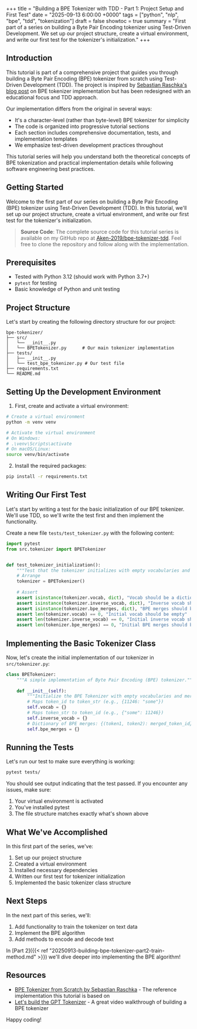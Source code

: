 +++ 
title = "Building a BPE Tokenizer with TDD - Part 1: Project Setup and First Test"
date = "2025-09-13 6:00:00 +0000"
tags = ["python", "nlp", "bpe", "tdd", "tokenization"]
draft = false
showtoc = true
summary = "First part of a series on building a Byte Pair Encoding tokenizer using Test-Driven Development. We set up our project structure, create a virtual environment, and write our first test for the tokenizer's initialization."
+++


## Introduction

This tutorial is part of a comprehensive project that guides you through building a Byte Pair Encoding (BPE) tokenizer from scratch using Test-Driven Development (TDD). The project is inspired by [Sebastian Raschka's blog post](https://sebastianraschka.com/blog/2025/bpe-from-scratch.html) on BPE tokenizer implementation but has been redesigned with an educational focus and TDD approach.

Our implementation differs from the original in several ways:
- It's a character-level (rather than byte-level) BPE tokenizer for simplicity
- The code is organized into progressive tutorial sections
- Each section includes comprehensive documentation, tests, and implementation templates
- We emphasize test-driven development practices throughout

This tutorial series will help you understand both the theoretical concepts of BPE tokenization and practical implementation details while following software engineering best practices.


## Getting Started

Welcome to the first part of our series on building a Byte Pair Encoding (BPE) tokenizer using Test-Driven Development (TDD). In this tutorial, we'll set up our project structure, create a virtual environment, and write our first test for the tokenizer's initialization.


> **Source Code**: The complete source code for this tutorial series is available on my GitHub repo at [Aken-2019/bpe-tokenizer-tdd](https://github.com/Aken-2019/bpe-tokenizer-tdd). Feel free to clone the repository and follow along with the implementation.

## Prerequisites

- Tested with Python 3.12 (should work with Python 3.7+)
- `pytest` for testing
- Basic knowledge of Python and unit testing

## Project Structure

Let's start by creating the following directory structure for our project:

```
bpe-tokenizer/
├── src/
│   └── __init__.py
│   └── BPETokenizer.py      # Our main tokenizer implementation
├── tests/
│   ├── __init__.py
│   └── test_bpe_tokenizer.py # Our test file
├── requirements.txt
└── README.md
```

## Setting Up the Development Environment

1. First, create and activate a virtual environment:

```bash
# Create a virtual environment
python -m venv venv

# Activate the virtual environment
# On Windows:
# .\venv\Scripts\activate
# On macOS/Linux:
source venv/bin/activate
```

2. Install the required packages:

```bash
pip install -r requirements.txt
```

## Writing Our First Test

Let's start by writing a test for the basic initialization of our BPE tokenizer. We'll use TDD, so we'll write the test first and then implement the functionality.

Create a new file `tests/test_tokenizer.py` with the following content:

```python
import pytest
from src.tokenizer import BPETokenizer


def test_tokenizer_initialization():
    """Test that the tokenizer initializes with empty vocabularies and merges."""
    # Arrange
    tokenizer = BPETokenizer()
    
    # Assert
    assert isinstance(tokenizer.vocab, dict), "Vocab should be a dictionary"
    assert isinstance(tokenizer.inverse_vocab, dict), "Inverse vocab should be a dictionary"
    assert isinstance(tokenizer.bpe_merges, dict), "BPE merges should be a dictionary"
    assert len(tokenizer.vocab) == 0, "Initial vocab should be empty"
    assert len(tokenizer.inverse_vocab) == 0, "Initial inverse vocab should be empty"
    assert len(tokenizer.bpe_merges) == 0, "Initial BPE merges should be empty"
```

## Implementing the Basic Tokenizer Class

Now, let's create the initial implementation of our tokenizer in `src/tokenizer.py`:

```python
class BPETokenizer:
    """A simple implementation of Byte Pair Encoding (BPE) tokenizer."""
    
    def __init__(self):
        """Initialize the BPE Tokenizer with empty vocabularies and merges."""
        # Maps token_id to token_str (e.g., {11246: "some"})
        self.vocab = {}
        # Maps token_str to token_id (e.g., {"some": 11246})
        self.inverse_vocab = {}
        # Dictionary of BPE merges: {(token1, token2): merged_token_id}
        self.bpe_merges = {}
```

## Running the Tests

Let's run our test to make sure everything is working:

```bash
pytest tests/
```

You should see output indicating that the test passed. If you encounter any issues, make sure:

1. Your virtual environment is activated
2. You've installed pytest
3. The file structure matches exactly what's shown above

## What We've Accomplished

In this first part of the series, we've:

1. Set up our project structure
2. Created a virtual environment
3. Installed necessary dependencies
4. Written our first test for tokenizer initialization
5. Implemented the basic tokenizer class structure

## Next Steps

In the next part of this series, we'll:

1. Add functionality to train the tokenizer on text data
2. Implement the BPE algorithm
3. Add methods to encode and decode text

In [Part 2]({{< ref "20250913-building-bpe-tokenizer-part2-train-method.md" >}}) we'll dive deeper into implementing the BPE algorithm!

## Resources

- [BPE Tokenizer from Scratch by Sebastian Raschka](https://sebastianraschka.com/blog/2025/bpe-from-scratch.html) - The reference implementation this tutorial is based on
- [Let's build the GPT Tokenizer](https://www.youtube.com/watch?v=zduSFxRajkE) - A great video walkthrough of building a BPE tokenizer


Happy coding!
